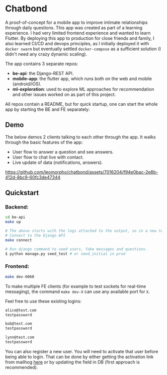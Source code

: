 # Chatbond
A proof-of-concept for a mobile app to improve intimate relationships through daily questions.
This app was created as part of a learning experience. I had very limited frontend experience and wanted to learn Flutter. By deploying this app to production for close friends and family, I also learned CI/CD and devops principles, as I initially deployed it with `docker swarm` but eventually settled `docker-compose` as a sufficient solution (I didn't need any crazy dynamic scaling).
 
The app contains 3 separate repos:

* **be-api**: the Django-REST API.
* **mobile-app**: the flutter app, which runs both on the web and mobile (android/iOS).
* **ml-exploration**: used to explore ML approaches for recommendation and other issues worked on as part of this project.

All repos contain a README, but for quick startup, one can start the whole app by starting the BE and FE separately:

## Demo
The below demos 2 clients talking to each other through the app. It walks through the basic features of the app:

* User flow to answer a question and see answers.
* User flow to chat live with contact.
* Live update of data (notifications, answers).

https://github.com/leomorpho/chatbond/assets/7016204/f94e0bac-2e8b-412d-8bc9-60fc3de47344

## Quickstart

### Backend:

```bash
cd be-api
make up

# The above starts with the logs attached to the output, so in a new terminal
# Connect to the Django API
make connect

# Run django command to seed users, fake messages and questions.
$ python manage.py seed_test # or seed_initial in prod
```

### Frontend:

```bash
make dev-6060
```

To make multiple FE clients (for example to test sockets for real-time messaging), the command `make dev-X` can use any available port for `X`.

Feel free to use these existing logins:

```bash
alice@test.com
testpassword

bob@test.com
testpassword

lynn@test.com
testpassword
```

You can also register a new user. You will need to activate that user before being able to login. That can be done by either getting the activation link from mailhog [here](http://localhost:8025/#) or by updating the field in DB (first approach is recommended).
